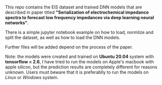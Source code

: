 This repo contains the EIS dataset and trained DNN models that are described in paper titled **"Serialization of electrochemical impedance spectra to forecast low frequency impedances via deep learning neural networks"**.

There is a simple jupyter notebook example on how to load, normlize and split the dataset, as well as how to load the DNN models.

Further files will be added depend on the process of the paper.

Note: the models were created and trained on **Ubuntu 20.04** system with __tensorflow = 2.6__, I have tried to run the models on Apple's macbook with apple silicon, but the prediction results are completely different for reasons unknown. Users must beware that it is preferablly to run the models on _Linux_ or _Windows_ system.
